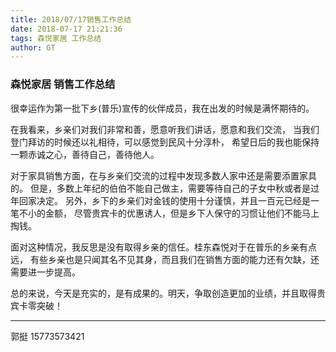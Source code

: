 ```yaml
---
title: 2018/07/17销售工作总结
date: 2018-07-17 21:21:36
tags: 森悦家居 工作总结
author: GT
---
```


### 森悦家居 销售工作总结

很幸运作为第一批下乡(普乐)宣传的伙伴成员，我在出发的时候是满怀期待的。
<!--more-->
在我看来，乡亲们对我们非常和善，愿意听我们讲话，愿意和我们交流，
当我们登门拜访的时候还以礼相待，可以感觉到民风十分淳朴，
希望日后的我也能保持一颗赤诚之心，善待自己，善待他人。

对于家具销售方面，在与乡亲们交流的过程中发现多数人家中还是需要添置家具的。
但是，多数上年纪的伯伯不能自己做主，需要等待自己的子女中秋或者是过年回家决定。
另外，乡下的乡亲们对金钱的使用十分谨慎，并且一百元已经是一笔不小的金额，
尽管贵宾卡的优惠诱人，但是乡下人保守的习惯让他们不能马上掏钱。

面对这种情况，我反思是没有取得乡亲的信任。桂东森悦对于在普乐的乡亲有点远，
有些乡亲也是只闻其名不见其身，而且我们在销售方面的能力还有欠缺，还需要进一步提高。

总的来说，今天是充实的，是有成果的。明天，争取创造更加的业绩，并且取得贵宾卡零突破！

---
郭挺
15773573421




